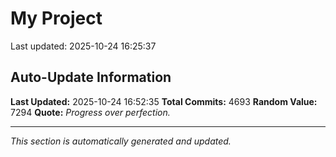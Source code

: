 # My Project


Last updated: 2025-10-24 16:25:37




























































































































































































































































































































































































































































































































































































































































































































































































































































































































































































































































































































































































































































































































































































































































































































































































































































































































































































































































































































































































































































































































































































































































































































































































































































































































































































































































































































































































































































































































































































































































































































































































































































































































































































































































































































































































































































































































































































































































































































































































































































































































































































































































































































































































































































































































































































































































































































































































































































































































































































































































































































































































































































































## Auto-Update Information

**Last Updated:** 2025-10-24 16:52:35
**Total Commits:** 4693
**Random Value:** 7294
**Quote:** _Progress over perfection._

---
_This section is automatically generated and updated._